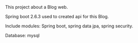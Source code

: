 This project about a Blog web.

Spring boot 2.6.3 used to created api for this Blog.

Include modules: Spring boot, spring data jpa, spring security.

Database: mysql

